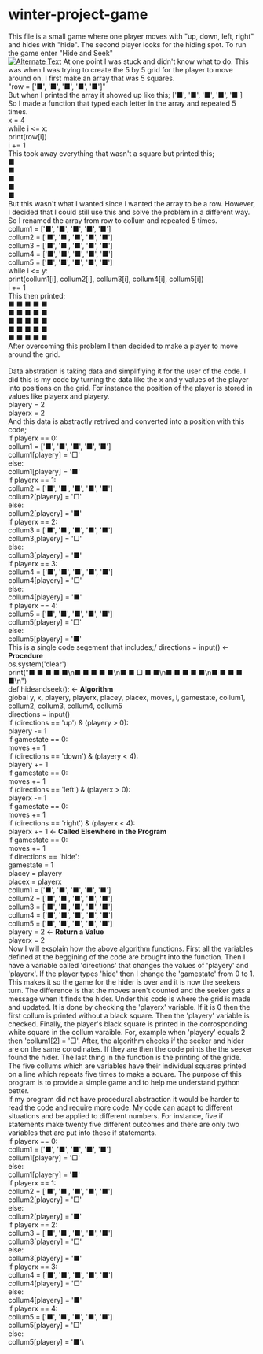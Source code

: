 # winter-project-game
This file is a small game where one player moves with "up, down, left, right" and hides with "hide". The second player looks for the hiding spot. To run the game enter "Hide and Seek"\
[![Alternate Text](https://user-images.githubusercontent.com/89731694/212645755-9ef2e462-644a-42f9-8a61-7e1577742d6d.png)](Screen%20Recording%202023-01-16%20at%2012.11.10%20PM.mov "Link Title")
At one point I was stuck and didn't know what to do. This was when I was trying to create the 5 by 5 grid for the player to move around on. I first make an array that was 5 squares.\
"row = ['■', '■', '■', '■', '■']"\
But when I printed the array it showed up like this; ['■', '■', '■', '■', '■']\
So I made a function that typed each letter in the array and repeated 5 times.\
x = 4\
    while i <= x:\
        print(row[i])\
        i += 1\
This took away everything that wasn't a square but printed this;\
■\
■\
■\
■\
■\
But this wasn't what I wanted since I wanted the array to be a row. However, I decided that I could still use this and solve the problem in a different way. So I renamed the array from row to collum and repeated 5 times.\
collum1 = ['■', '■', '■', '■', '■']\
collum2 = ['■', '■', '■', '■', '■']\
collum3 = ['■', '■', '■', '■', '■']\
collum4 = ['■', '■', '■', '■', '■']\
collum5 = ['■', '■', '■', '■', '■']\
    while i <= y:\
        print(collum1[i], collum2[i], collum3[i], collum4[i], collum5[i])\
        i += 1\
This then printed;\
■ ■ ■ ■ ■\
■ ■ ■ ■ ■\
■ ■ ■ ■ ■\
■ ■ ■ ■ ■\
■ ■ ■ ■ ■\
After overcoming this problem I then decided to make a player to move around the grid.\
\
Data abstration is taking data and simplifiying it for the user of the code. I did this is my code by turning the data like the x and y values of the player into positions on the grid. For instance the position of the player is stored in values like playerx and playery.\
playery = 2\
playerx = 2\
And this data is abstractly retrived and converted into a position with this code;\
    if playerx == 0:\
        collum1 = ['■', '■', '■', '■', '■']\
        collum1[playery] = '□'\
    else:\
        collum1[playery] = '■'\
    if playerx == 1:\
        collum2 = ['■', '■', '■', '■', '■']\
        collum2[playery] = '□'\
    else:\
        collum2[playery] = '■'\
    if playerx == 2:\
        collum3 = ['■', '■', '■', '■', '■']\
        collum3[playery] = '□'\
    else:\
        collum3[playery] = '■'\
    if playerx == 3:\
        collum4 = ['■', '■', '■', '■', '■']\
        collum4[playery] = '□'\
    else:\
        collum4[playery] = '■'\
    if playerx == 4:\
        collum5 = ['■', '■', '■', '■', '■']\
        collum5[playery] = '□'\
    else:\
        collum5[playery] = '■'\
This is a single code segement that includes;/
directions = input() <- **Procedure**\
os.system('clear')\
print("■ ■ ■ ■ ■\n■ ■ ■ ■ ■\n■ ■ □ ■ ■\n■ ■ ■ ■ ■\n■ ■ ■ ■ ■\n")\
def hideandseek(): <- **Algorithm**\
    global y, x, playery, playerx, placey, placex, moves, i, gamestate, collum1, collum2, collum3, collum4, collum5\
    directions = input()\
    if (directions == 'up') & (playery > 0):\
        playery -= 1\
        if gamestate == 0:\
            moves += 1\
    if (directions == 'down') & (playery < 4):\
        playery += 1\
        if gamestate == 0:\
            moves += 1\
    if (directions == 'left') & (playerx > 0):\
        playerx -= 1\
        if gamestate == 0:\
            moves += 1\
    if (directions == 'right') & (playerx < 4):\
        playerx += 1 <- **Called Elsewhere in the Program**\
        if gamestate == 0:\
            moves += 1\
    if directions == 'hide':\
        gamestate = 1\
        placey = playery\
        placex = playerx\
        collum1 = ['■', '■', '■', '■', '■']\
        collum2 = ['■', '■', '■', '■', '■']\
        collum3 = ['■', '■', '■', '■', '■']\
        collum4 = ['■', '■', '■', '■', '■']\
        collum5 = ['■', '■', '■', '■', '■']\
        playery = 2 <- **Return a Value**\
        playerx = 2\
Now I will exsplain how the above algorithm functions. First all the variables defined at the beggining of the code are brought into the function. Then I have a variable called 'directions' that changes the values of 'playery' and 'playerx'. If the player types 'hide' then I change the 'gamestate' from 0 to 1. This makes it so the game for the hider is over and it is now the seekers turn. The difference is that the moves aren't counted and the seeker gets a message when it finds the hider. Under this code is where the grid is made and updated. It is done by checking the 'playerx' variable. If it is 0 then the first collum is printed without a black square. Then the 'playery' variable is checked. Finally, the player's black square is printed in the corrosponding white square in the collum varaible. For, example when 'playery' equals 2 then 'collum1[2] = '□'. After, the algorithm checks if the seeker and hider are on the same corodinates. If they are then the code prints the the seeker found the hider. The last thing in the function is the printing of the gride. The five collums which are variables have their individual squares printed on a line which repeats five times to make a square. The purpose of this program is to provide a simple game and to help me understand python better.\
If my program did not have procedural abstraction it would be harder to read the code and require more code. My code can adapt to different situations and be applied to different numbers. For instance, five if statements make twenty five different outcomes and there are only two variables that are put into these if statements.\
    if playerx == 0:\
        collum1 = ['■', '■', '■', '■', '■']\
        collum1[playery] = '□'\
    else:\
        collum1[playery] = '■'\
    if playerx == 1:\
        collum2 = ['■', '■', '■', '■', '■']\
        collum2[playery] = '□'\
    else:\
        collum2[playery] = '■'\
    if playerx == 2:\
        collum3 = ['■', '■', '■', '■', '■']\
        collum3[playery] = '□'\
    else:\
        collum3[playery] = '■'\
    if playerx == 3:\
        collum4 = ['■', '■', '■', '■', '■']\
        collum4[playery] = '□'\
    else:\
        collum4[playery] = '■'\
    if playerx == 4:\
        collum5 = ['■', '■', '■', '■', '■']\
        collum5[playery] = '□'\
    else:\
        collum5[playery] = '■'\
